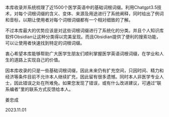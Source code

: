 
本库收录并系统梳理了近1500个医学英语中的基础词根词缀。利用Chatgpt3.5技术，对每个词根词缀的含义、变体、来源及用途进行了系统阐释，同时给出了例词和音标，以期让使用者对每个词根词缀都有一个相对细致的了解。

不过本库最大的优势应该是对这些词根词缀进行了系统化的分类。并且个人知识库软件Obsidian让这种分类得以完美呈现。而且Obsidian提供了便利的搜索功能，可以让使用者快速找到特定的词根词缀。

衷心希望本库能够帮助广大医学生朋友们顺利掌握医学英语词根词缀，在学业和人生的道路上实现自己的价值。

因本库收录的只是一些基础词根词缀，因此未来仍有扩充空间，只因时间、精力和经济等条件目前不允许本人继续扩充，因此留有很多遗憾。同时本人非医学专业人士，因此错误之处在所难免。如果您发现了错误，或有什么改进建议，可通过“联系编者”里的联系方式反馈给本人。

姜忠成

2023.11.01
